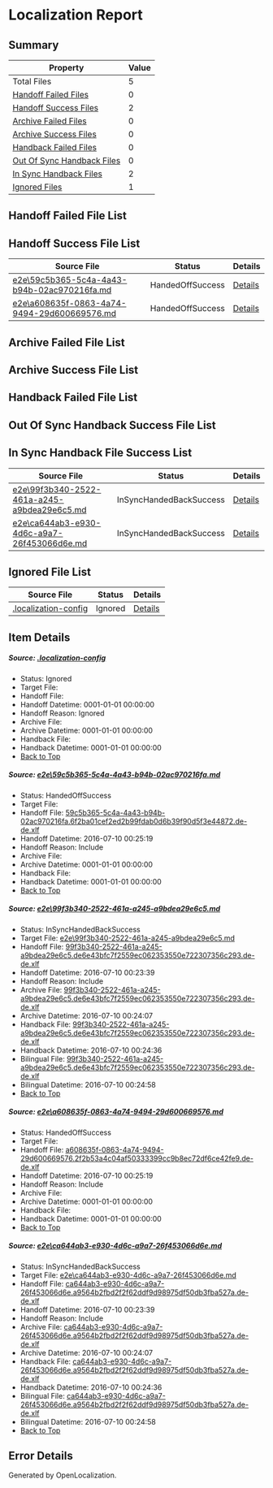 # <a name='report-top'></a> Localization Report

## Summary
 Property | Value 
 -------- | ----- 
 Total Files | 5
[ Handoff Failed Files ](#handoff-failed-list)| 0
[ Handoff Success Files ](#handoff-success-list)| 2
[ Archive Failed Files ](#archive-failed-list)| 0
[ Archive Success Files ](#archive-success-list)| 0
[ Handback Failed Files ](#handback-failed-list)| 0
[ Out Of Sync Handback Files ](#outofsync-handback-success-list)| 0
[ In Sync Handback Files ](#insync-handback-success-list)| 2
[ Ignored Files ](#ignored-list)| 1

## <a name='handoff-failed-list'></a> Handoff Failed File List

## <a name='handoff-success-list'></a> Handoff Success File List
 Source File | Status | Details 
 ----------- | ------ | ------- 
 [e2e\59c5b365-5c4a-4a43-b94b-02ac970216fa.md](https://github.com/OpenLocalizationTestOrg/oltest/blob/0cfebd76d26968a6d23c62da6a681b8f6187ce12/e2e/59c5b365-5c4a-4a43-b94b-02ac970216fa.md) | HandedOffSuccess | [Details](#e9a96719f57c2bbecb26e3c47343959beb95e4ec1)
 [e2e\a608635f-0863-4a74-9494-29d600669576.md](https://github.com/OpenLocalizationTestOrg/oltest/blob/0cfebd76d26968a6d23c62da6a681b8f6187ce12/e2e/a608635f-0863-4a74-9494-29d600669576.md) | HandedOffSuccess | [Details](#8e348e030f90cdefeb3abb373e253245b2073cee3)

## <a name='archive-failed-list'></a> Archive Failed File List

## <a name='archive-success-list'></a> Archive Success File List

## <a name='handback-failed-list'></a> Handback Failed File List

## <a name='outofsync-handback-success-list'></a> Out Of Sync Handback Success File List

## <a name='insync-handback-success-list'></a> In Sync Handback File Success List
 Source File | Status | Details 
 ----------- | ------ | ------- 
 [e2e\99f3b340-2522-461a-a245-a9bdea29e6c5.md](https://github.com/OpenLocalizationTestOrg/oltest/blob/8ea1fcca8f92a84f97ecbe03fd3ffe99647ba0cf/e2e/99f3b340-2522-461a-a245-a9bdea29e6c5.md) | InSyncHandedBackSuccess | [Details](#3e2f2c3755e52d72e69ed1b3cb38abe161226e832)
 [e2e\ca644ab3-e930-4d6c-a9a7-26f453066d6e.md](https://github.com/OpenLocalizationTestOrg/oltest/blob/8ea1fcca8f92a84f97ecbe03fd3ffe99647ba0cf/e2e/ca644ab3-e930-4d6c-a9a7-26f453066d6e.md) | InSyncHandedBackSuccess | [Details](#7acb2c124168fed03468b835595c6558b1d78ea44)

## <a name='ignored-list'></a> Ignored File List
 Source File | Status | Details 
 ----------- | ------ | ------- 
 [.localization-config](https://github.com/OpenLocalizationTestOrg/oltest/blob/0cfebd76d26968a6d23c62da6a681b8f6187ce12/.localization-config) | Ignored | [Details](#3d4f252ac210baf56311d7e97dcc2db10974dbd20)

## Item Details
##### <a name='3d4f252ac210baf56311d7e97dcc2db10974dbd20'></a> Source: [.localization-config](https://github.com/OpenLocalizationTestOrg/oltest/blob/0cfebd76d26968a6d23c62da6a681b8f6187ce12/.localization-config)
* Status: Ignored
* Target File: 
* Handoff File: 
* Handoff Datetime: 0001-01-01 00:00:00
* Handoff Reason: Ignored
* Archive File: 
* Archive Datetime: 0001-01-01 00:00:00
* Handback File: 
* Handback Datetime: 0001-01-01 00:00:00
* [Back to Top](#report-top)

##### <a name='e9a96719f57c2bbecb26e3c47343959beb95e4ec1'></a> Source: [e2e\59c5b365-5c4a-4a43-b94b-02ac970216fa.md](https://github.com/OpenLocalizationTestOrg/oltest/blob/0cfebd76d26968a6d23c62da6a681b8f6187ce12/e2e/59c5b365-5c4a-4a43-b94b-02ac970216fa.md)
* Status: HandedOffSuccess
* Target File: 
* Handoff File: [59c5b365-5c4a-4a43-b94b-02ac970216fa.6f2ba01cef2ed2b99fdab0d6b39f90d5f3e44872.de-de.xlf](https://github.com/OpenLocalizationTestOrg/olhandoff-e2e/blob/a73cb7e59b33b32a9f1cf2dcbf5cf21036e92490/ol-handoff/OpenLocalizationTestOrg/oltest-dede-fly/ci/ht/59c5b365-5c4a-4a43-b94b-02ac970216fa.6f2ba01cef2ed2b99fdab0d6b39f90d5f3e44872.de-de.xlf)
* Handoff Datetime: 2016-07-10 00:25:19
* Handoff Reason: Include
* Archive File: 
* Archive Datetime: 0001-01-01 00:00:00
* Handback File: 
* Handback Datetime: 0001-01-01 00:00:00
* [Back to Top](#report-top)

##### <a name='3e2f2c3755e52d72e69ed1b3cb38abe161226e832'></a> Source: [e2e\99f3b340-2522-461a-a245-a9bdea29e6c5.md](https://github.com/OpenLocalizationTestOrg/oltest/blob/8ea1fcca8f92a84f97ecbe03fd3ffe99647ba0cf/e2e/99f3b340-2522-461a-a245-a9bdea29e6c5.md)
* Status: InSyncHandedBackSuccess
* Target File: [e2e\99f3b340-2522-461a-a245-a9bdea29e6c5.md](https://github.com/OpenLocalizationTestOrg/oltest-dede-fly/blob/bbc401a52a3acc6a67a482bdd01e43ee13563e3b/e2e/99f3b340-2522-461a-a245-a9bdea29e6c5.md)
* Handoff File: [99f3b340-2522-461a-a245-a9bdea29e6c5.de6e43bfc7f2559ec062353550e722307356c293.de-de.xlf](https://github.com/OpenLocalizationTestOrg/olhandoff-e2e/blob/c69df3676808e63c04703b22313f6fd5f0577fa3/ol-handoff/OpenLocalizationTestOrg/oltest-dede-fly/ci/ht/99f3b340-2522-461a-a245-a9bdea29e6c5.de6e43bfc7f2559ec062353550e722307356c293.de-de.xlf)
* Handoff Datetime: 2016-07-10 00:23:39
* Handoff Reason: Include
* Archive File: [99f3b340-2522-461a-a245-a9bdea29e6c5.de6e43bfc7f2559ec062353550e722307356c293.de-de.xlf](https://github.com/OpenLocalizationTestOrg/olhandoff-e2e/blob/eec28cf96040d873b1aedc718075a80d04961436/ol-archive/OpenLocalizationTestOrg/oltest-dede-fly/ci/ht/99f3b340-2522-461a-a245-a9bdea29e6c5.de6e43bfc7f2559ec062353550e722307356c293.de-de.xlf)
* Archive Datetime: 2016-07-10 00:24:07
* Handback File: [99f3b340-2522-461a-a245-a9bdea29e6c5.de6e43bfc7f2559ec062353550e722307356c293.de-de.xlf](https://github.com/OpenLocalizationTestOrg/olhandback-e2e/blob/89e8357090ddaf56bac8ee2ca34f085e77d7e9fa/ol-handback/OpenLocalizationTestOrg/oltest-dede-fly/ci/ht/99f3b340-2522-461a-a245-a9bdea29e6c5.de6e43bfc7f2559ec062353550e722307356c293.de-de.xlf)
* Handback Datetime: 2016-07-10 00:24:36
* Bilingual File: [99f3b340-2522-461a-a245-a9bdea29e6c5.de6e43bfc7f2559ec062353550e722307356c293.de-de.xlf](https://github.com/OpenLocalizationTestOrg/olhandback-e2e/blob/89e8357090ddaf56bac8ee2ca34f085e77d7e9fa/ol-handback/OpenLocalizationTestOrg/oltest-dede-fly/ci/ht/99f3b340-2522-461a-a245-a9bdea29e6c5.de6e43bfc7f2559ec062353550e722307356c293.de-de.xlf)
* Bilingual Datetime: 2016-07-10 00:24:58
* [Back to Top](#report-top)

##### <a name='8e348e030f90cdefeb3abb373e253245b2073cee3'></a> Source: [e2e\a608635f-0863-4a74-9494-29d600669576.md](https://github.com/OpenLocalizationTestOrg/oltest/blob/0cfebd76d26968a6d23c62da6a681b8f6187ce12/e2e/a608635f-0863-4a74-9494-29d600669576.md)
* Status: HandedOffSuccess
* Target File: 
* Handoff File: [a608635f-0863-4a74-9494-29d600669576.2f2b53a4c04af50333399cc9b8ec72df6ce42fe9.de-de.xlf](https://github.com/OpenLocalizationTestOrg/olhandoff-e2e/blob/a73cb7e59b33b32a9f1cf2dcbf5cf21036e92490/ol-handoff/OpenLocalizationTestOrg/oltest-dede-fly/ci/ht/a608635f-0863-4a74-9494-29d600669576.2f2b53a4c04af50333399cc9b8ec72df6ce42fe9.de-de.xlf)
* Handoff Datetime: 2016-07-10 00:25:19
* Handoff Reason: Include
* Archive File: 
* Archive Datetime: 0001-01-01 00:00:00
* Handback File: 
* Handback Datetime: 0001-01-01 00:00:00
* [Back to Top](#report-top)

##### <a name='7acb2c124168fed03468b835595c6558b1d78ea44'></a> Source: [e2e\ca644ab3-e930-4d6c-a9a7-26f453066d6e.md](https://github.com/OpenLocalizationTestOrg/oltest/blob/8ea1fcca8f92a84f97ecbe03fd3ffe99647ba0cf/e2e/ca644ab3-e930-4d6c-a9a7-26f453066d6e.md)
* Status: InSyncHandedBackSuccess
* Target File: [e2e\ca644ab3-e930-4d6c-a9a7-26f453066d6e.md](https://github.com/OpenLocalizationTestOrg/oltest-dede-fly/blob/bbc401a52a3acc6a67a482bdd01e43ee13563e3b/e2e/ca644ab3-e930-4d6c-a9a7-26f453066d6e.md)
* Handoff File: [ca644ab3-e930-4d6c-a9a7-26f453066d6e.a9564b2fbd2f2f62ddf9d98975df50db3fba527a.de-de.xlf](https://github.com/OpenLocalizationTestOrg/olhandoff-e2e/blob/c69df3676808e63c04703b22313f6fd5f0577fa3/ol-handoff/OpenLocalizationTestOrg/oltest-dede-fly/ci/ht/ca644ab3-e930-4d6c-a9a7-26f453066d6e.a9564b2fbd2f2f62ddf9d98975df50db3fba527a.de-de.xlf)
* Handoff Datetime: 2016-07-10 00:23:39
* Handoff Reason: Include
* Archive File: [ca644ab3-e930-4d6c-a9a7-26f453066d6e.a9564b2fbd2f2f62ddf9d98975df50db3fba527a.de-de.xlf](https://github.com/OpenLocalizationTestOrg/olhandoff-e2e/blob/eec28cf96040d873b1aedc718075a80d04961436/ol-archive/OpenLocalizationTestOrg/oltest-dede-fly/ci/ht/ca644ab3-e930-4d6c-a9a7-26f453066d6e.a9564b2fbd2f2f62ddf9d98975df50db3fba527a.de-de.xlf)
* Archive Datetime: 2016-07-10 00:24:07
* Handback File: [ca644ab3-e930-4d6c-a9a7-26f453066d6e.a9564b2fbd2f2f62ddf9d98975df50db3fba527a.de-de.xlf](https://github.com/OpenLocalizationTestOrg/olhandback-e2e/blob/89e8357090ddaf56bac8ee2ca34f085e77d7e9fa/ol-handback/OpenLocalizationTestOrg/oltest-dede-fly/ci/ht/ca644ab3-e930-4d6c-a9a7-26f453066d6e.a9564b2fbd2f2f62ddf9d98975df50db3fba527a.de-de.xlf)
* Handback Datetime: 2016-07-10 00:24:36
* Bilingual File: [ca644ab3-e930-4d6c-a9a7-26f453066d6e.a9564b2fbd2f2f62ddf9d98975df50db3fba527a.de-de.xlf](https://github.com/OpenLocalizationTestOrg/olhandback-e2e/blob/89e8357090ddaf56bac8ee2ca34f085e77d7e9fa/ol-handback/OpenLocalizationTestOrg/oltest-dede-fly/ci/ht/ca644ab3-e930-4d6c-a9a7-26f453066d6e.a9564b2fbd2f2f62ddf9d98975df50db3fba527a.de-de.xlf)
* Bilingual Datetime: 2016-07-10 00:24:58
* [Back to Top](#report-top)


## Error Details

Generated by OpenLocalization.
